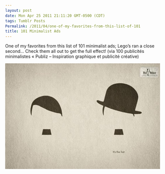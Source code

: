 ```yaml
---
layout: post
date: Mon Apr 25 2011 21:11:20 GMT-0500 (CDT)
tags: Tumblr Posts
Permalink: /2011/04/one-of-my-favorites-from-this-list-of-101
title: 101 Minimalist Ads
---
```


One of my favorites from this list of 101 minimalist ads; Lego&rsquo;s ran a close second&hellip; Check them all out to get the full effect! (via 100 publicités minimalistes « Publiz – Inspiration graphique et publicité créative)

![](/public/assets/tumblr/tumblr_lk8m2xw6ut1qa4klho1_500.jpg)
